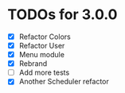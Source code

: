 # TODOs for 3.0.0

- [x] Refactor Colors
- [x] Refactor User
- [x] Menu module
- [x] Rebrand
- [ ] Add more tests
- [x] Another Scheduler refactor